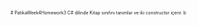 <span style="font-size:0.5em;"> # PatikaWeek4Homework3 C# dilinde Kitap sınıfını tanımlar ve iki constructor içerir. b</span>
